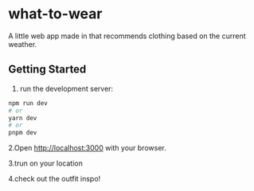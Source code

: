 # what-to-wear

A little web app made in  that recommends clothing based on the current weather.

## Getting Started

1. run the development server:

```bash
npm run dev
# or
yarn dev
# or
pnpm dev
```

2.Open [http://localhost:3000](http://localhost:3000) with your browser.

3.trun on your location 

4.check out the outfit inspo!
